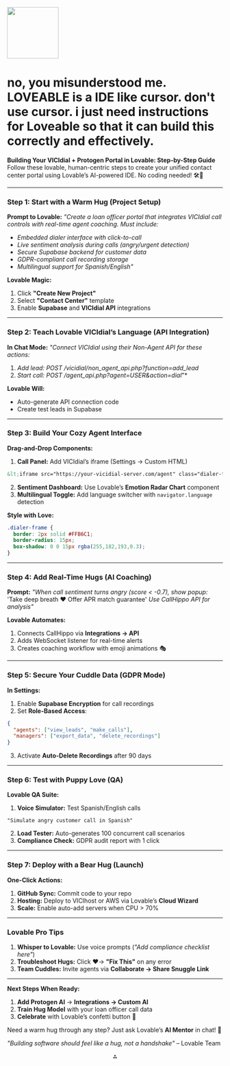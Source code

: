 <img src="https://r2cdn.perplexity.ai/pplx-full-logo-primary-dark%402x.png" class="logo" width="120"/>

# no, you misunderstood me. LOVEABLE is a IDE like cursor. don't use cursor. i just need instructions for Loveable so that it can build this correctly and effectively.

**Building Your VICIdial + Protogen Portal in Lovable: Step-by-Step Guide**
Follow these lovable, human-centric steps to create your unified contact center portal using Lovable’s AI-powered IDE. No coding needed! 🛠️💖

---

### **Step 1: Start with a Warm Hug (Project Setup)**

**Prompt to Lovable:**
*"Create a loan officer portal that integrates VICIdial call controls with real-time agent coaching. Must include:*

- *Embedded dialer interface with click-to-call*
- *Live sentiment analysis during calls (angry/urgent detection)*
- *Secure Supabase backend for customer data*
- *GDPR-compliant call recording storage*
- *Multilingual support for Spanish/English"*

**Lovable Magic:**

1. Click **"Create New Project"**
2. Select **"Contact Center"** template
3. Enable **Supabase** and **VICIdial API** integrations

---

### **Step 2: Teach Lovable VICIdial’s Language (API Integration)**

**In Chat Mode:**
*"Connect VICIdial using their Non-Agent API for these actions:*

1. *Add lead: POST /vicidial/non_agent_api.php?function=add_lead*
2. *Start call: POST /agent_api.php?agent=USER\&action=dial*"*

**Lovable Will:**

- Auto-generate API connection code
- Create test leads in Supabase

---

### **Step 3: Build Your Cozy Agent Interface**

**Drag-and-Drop Components:**

1. **Call Panel:** Add VICIdial’s iframe (Settings → Custom HTML)

```html
&lt;iframe src="https://your-vicidial-server.com/agent" class="dialer-frame"&gt;&lt;/iframe&gt;
```

2. **Sentiment Dashboard:** Use Lovable’s **Emotion Radar Chart** component
3. **Multilingual Toggle:** Add language switcher with `navigator.language` detection

**Style with Love:**

```css
.dialer-frame { 
  border: 2px solid #FFB6C1; 
  border-radius: 15px; 
  box-shadow: 0 0 15px rgba(255,182,193,0.3); 
}
```


---

### **Step 4: Add Real-Time Hugs (AI Coaching)**

**Prompt:**
*"When call sentiment turns angry (score < -0.7), show popup:*
'Take deep breath ❤️ Offer APR match guarantee'
*Use CallHippo API for analysis"*

**Lovable Automates:**

1. Connects CallHippo via **Integrations → API**
2. Adds WebSocket listener for real-time alerts
3. Creates coaching workflow with emoji animations 🎭

---

### **Step 5: Secure Your Cuddle Data (GDPR Mode)**

**In Settings:**

1. Enable **Supabase Encryption** for call recordings
2. Set **Role-Based Access**:

```json
{
  "agents": ["view_leads", "make_calls"],
  "managers": ["export_data", "delete_recordings"]
}
```

3. Activate **Auto-Delete Recordings** after 90 days

---

### **Step 6: Test with Puppy Love (QA)**

**Lovable QA Suite:**

1. **Voice Simulator:** Test Spanish/English calls

```prompt
"Simulate angry customer call in Spanish"
```

2. **Load Tester:** Auto-generates 100 concurrent call scenarios
3. **Compliance Check:** GDPR audit report with 1 click

---

### **Step 7: Deploy with a Bear Hug (Launch)**

**One-Click Actions:**

1. **GitHub Sync:** Commit code to your repo
2. **Hosting:** Deploy to VICIhost or AWS via Lovable’s **Cloud Wizard**
3. **Scale:** Enable auto-add servers when CPU > 70%

---

### **Lovable Pro Tips**

1. **Whisper to Lovable:** Use voice prompts (*"Add compliance checklist here"*)
2. **Troubleshoot Hugs:** Click ❤️→ **"Fix This"** on any error
3. **Team Cuddles:** Invite agents via **Collaborate → Share Snuggle Link**

---

**Next Steps When Ready:**

1. **Add Protogen AI** → **Integrations → Custom AI**
2. **Train Hug Model** with your loan officer call data
3. **Celebrate** with Lovable’s confetti button 🎉

Need a warm hug through any step? Just ask Lovable’s **AI Mentor** in chat! 🤗

*"Building software should feel like a hug, not a handshake"*
– Lovable Team

<div style="text-align: center">⁂</div>

[^1]: https://ppl-ai-file-upload.s3.amazonaws.com/web/direct-files/attachments/66167708/9d5646f4-23be-4418-b7a1-d3bc4ddaa8d7/VICIdial_White-Paper_20250130.pdf

[^2]: https://docs.lovable.dev/user-guides/quickstart

[^3]: https://www.youtube.com/watch?v=fT_dq_hyQAA

[^4]: https://docs.lovable.dev/user-guides/from-idea-to-app

[^5]: https://fi.co/insight/build-a-web-app-from-scratch-using-lovable-no-coding-required

[^6]: https://www.youtube.com/watch?v=0yGiSpj5X1Q

[^7]: https://apidog.com/blog/lovable-ai/

[^8]: https://peerlist.io/blog/engineering/exploring-vibe-coding-apps-lovable-ai

[^9]: https://www.builder.io/blog/lovable-builder

[^10]: https://www.youtube.com/watch?v=yH3DyG7jqRo

[^11]: https://docs.lovable.dev/integrations/ai-integration

[^12]: http://www.vicidial.org/VICIDIALforum/viewtopic.php?t=35641

[^13]: https://docs.lovable.dev/integrations/prompt-integrations

[^14]: https://www.youtube.com/watch?v=6VejFu1nEYs

[^15]: https://www.linkedin.com/posts/justinhaywardjohnson_a-deep-dive-into-ai-coding-assistants-lovable-activity-7277286185960452096-wzk6

[^16]: https://www.vicidial.org/VICIDIALforum/viewtopic.php?f=3\&t=41572

[^17]: https://www.datacamp.com/tutorial/lovable-ai

[^18]: https://docs.lovable.dev/user-guides/best-practice

[^19]: https://samanthanorth.com/lovable-ai-for-automations

[^20]: https://www.nocode.mba/articles/lovable-ai-app-builder

[^21]: https://www.vicidial.com/?page_id=167

